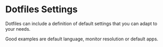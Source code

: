 # Dotfiles Settings

Dotfiles can include a definition of default settings that you can adapt to your needs. 

Good examples are default language, monitor resolution or default apps.
